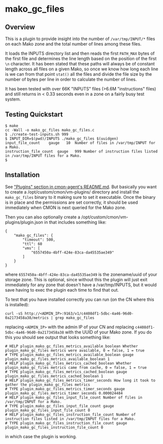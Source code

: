 # mako_gc_files

## Overview

This is a plugin to provide insight into the number of `/var/tmp/INPUT/*` files
on each Mako zone and the total number of lines among these files.

It loads the INPUTS directory list and then reads the first `PATH_MAX` bytes of
the first file and determines the line length based on the position of the first
`\n` character. It has been stated that these paths will always be of constant
length across all files on a given Mako, so once we know how long each line is
we can from that point `stat()` all the files and divide the file size by the
number of bytes per line in order to calculate the number of lines.

It has been tested with over 66K "INPUTS" files (>6.6M "instructions" files) and
still returns in < 0.33 seconds even in a zone on a fairly busy test system.


## Testing Quickstart

```
$ make
cc -Wall -o mako_gc_files mako_gc_files.c
$ ./create-test-inputs.sh 999
$ INPUT_DIR=$(pwd)/INPUTS ./mako_gc_files $(uuidgen)
input_file_count	gauge	10	Number of files in /var/tmp/INPUT for a Mako.
instruction_file_count	gauge	999	Number of instruction files listed in /var/tmp/INPUT files for a Mako.
$
```


## Installation

See ["Plugins" section in cmon-agent's README.md](https://github.com/joyent/triton-cmon-agent/blob/master/docs/README.md#plugins).
But basically you want to create a /opt/custom/cmon/vm-plugins/ directory and
install the `mako_gc_files` binary to it making sure to set it executable. Once
the binary is in place and the permissions are set correctly, it should be used
immediately when CMON is next queried for the Mako zone.

Then you can also optionally create a /opt/custom/cmon/vm-plugins/plugin.json in
that includes something like:

```
{
    "mako_gc_files": {
        "timeout": 500,
        "ttl": 60
        "vms": [
            "6557450a-4bff-424e-83ca-da45535ae349"
        ]
    }
}
```

where `6557450a-4bff-424e-83ca-da45535ae349` is the zonename/uuid of your
storage zone. This is optional, since without this the plugin will just exit
immediately for any zone that doesn't have a /var/tmp/INPUTS, but it would save
having to exec the plugin each time to find that out.

To test that you have installed correctly you can run (on the CN where this is
installed):

```
curl -sS http://<ADMIN_IP>:9163/v1/c4408df1-5dbc-4a46-96d0-0a2173458a38/metrics | grep mako_gc_files
```

replacing `<ADMIN_IP>` with the admin IP of your CN and replacing
`c4408df1-5dbc-4a46-96d0-0a2173458a38` with the UUID of your Mako zone. If you
do this you should see output that looks something like:

```
# HELP plugin_mako_gc_files_metrics_available_boolean Whether plugin_mako_gc_files metrics were available, 0 = false, 1 = true
# TYPE plugin_mako_gc_files_metrics_available_boolean gauge
plugin_mako_gc_files_metrics_available_boolean 1
# HELP plugin_mako_gc_files_metrics_cached_boolean Whether plugin_mako_gc_files metrics came from cache, 0 = false, 1 = true
# TYPE plugin_mako_gc_files_metrics_cached_boolean gauge
plugin_mako_gc_files_metrics_cached_boolean 1
# HELP plugin_mako_gc_files_metrics_timer_seconds How long it took to gather the plugin_mako_gc_files metrics
# TYPE plugin_mako_gc_files_metrics_timer_seconds gauge
plugin_mako_gc_files_metrics_timer_seconds 0.000024484
# HELP plugin_mako_gc_files_input_file_count Number of files in /var/tmp/INPUT for a Mako.
# TYPE plugin_mako_gc_files_input_file_count gauge
plugin_mako_gc_files_input_file_count 0
# HELP plugin_mako_gc_files_instruction_file_count Number of instruction files listed in /var/tmp/INPUT files for a Mako.
# TYPE plugin_mako_gc_files_instruction_file_count gauge
plugin_mako_gc_files_instruction_file_count 0
```

in which case the plugin is working.
